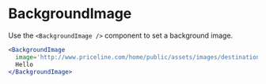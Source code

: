 
# BackgroundImage

Use the `<BackgroundImage />` component to set a background image.

```jsx
<BackgroundImage
  image='http://www.priceline.com/home/public/assets/images/destinations/orlando.jpg'>
  Hello
</BackgroundImage>
```


